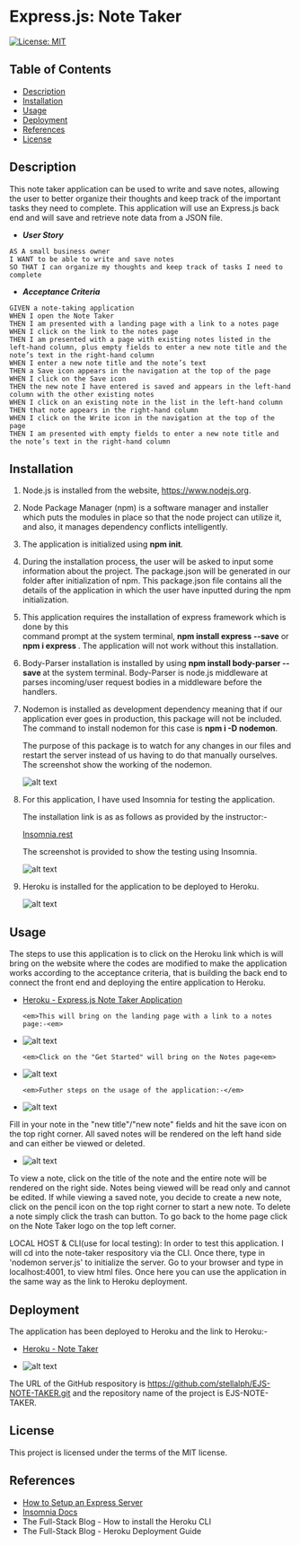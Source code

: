 # Express.js: Note Taker

[![License: MIT](https://img.shields.io/badge/License-MIT-yellow.svg)](https://opensource.org/licenses/MIT)


## Table of Contents
* [Description](#description)
* [Installation](#installation)
* [Usage](#usage)
* [Deployment](#deployment)
* [References](#references)
* [License](#license)

## Description

This note taker application can be used to write and save notes, allowing the user to better organize their thoughts and keep track of the important tasks they need to complete.  This application will use an Express.js back end and will save and retrieve note data from a JSON file. 

   * <strong><em>User Story</em></strong>
```
AS A small business owner
I WANT to be able to write and save notes
SO THAT I can organize my thoughts and keep track of tasks I need to complete
```
   * <strong><em>Acceptance Criteria</em></strong>
```
GIVEN a note-taking application
WHEN I open the Note Taker
THEN I am presented with a landing page with a link to a notes page
WHEN I click on the link to the notes page
THEN I am presented with a page with existing notes listed in the left-hand column, plus empty fields to enter a new note title and the note’s text in the right-hand column
WHEN I enter a new note title and the note’s text
THEN a Save icon appears in the navigation at the top of the page
WHEN I click on the Save icon
THEN the new note I have entered is saved and appears in the left-hand column with the other existing notes
WHEN I click on an existing note in the list in the left-hand column
THEN that note appears in the right-hand column
WHEN I click on the Write icon in the navigation at the top of the page
THEN I am presented with empty fields to enter a new note title and the note’s text in the right-hand column
```
   
## Installation

1. Node.js is installed from the website, https://www.nodejs.org. 

2. Node Package Manager (npm) is a software manager and installer which puts the modules in 
   place so that the node project can utilize it, and also, it manages dependency conflicts intelligently.

3. The application is initialized using <strong>npm init</strong>.
                 
4. During the installation process, the user will be asked to input some information about the 
   project.  The package.json will be generated in our folder after initialization of npm.  This package.json file contains all the details of the application in which the user have inputted during the npm initialization.

5. This application requires the installation of express framework which is done by this  
   command prompt at the system terminal, <strong>npm install express --save</strong> or <strong> npm i express </strong>.  The application will not work without this installation.   

6. Body-Parser installation is installed by using <strong>npm install body-parser -- save
   </strong>at the system terminal. Body-Parser is node.js middleware at parses incoming/user request bodies in a middleware before the handlers.        

7. Nodemon is installed as development dependency meaning that if our application 
   ever goes in production, this package will not be included.  The command to install nodemon for this case is <strong>npm i -D nodemon</strong>.
 
   The purpose of this package is to watch for any changes in our files and restart the server instead of us having to do that manually ourselves.  The screenshot show the working of the nodemon.
  
      ![alt text](./public/assets/img06.png)  

8. For this application, I have used Insomnia for testing the application.

   The installation link is as as follows as provided by the instructor:-

      [Insomnia.rest](https://insomnia.rest/download)
 
   The screenshot is provided to show the testing using Insomnia.

      ![alt text](./public/assets/img13.png) 

9.  Heroku is installed for the application to be deployed to Heroku. 

      ![alt text](./public/assets/img08.png)

## Usage

The steps to use this application is to click on the Heroku link which is will bring on the website where the codes are modified to make the application works according to the acceptance criteria, that is building the back end to connect the front end and deploying the entire application to Heroku.

* [Heroku - Express.js Note Taker Application](https://note-taker-app-stella.herokuapp.com/)

      <em>This will bring on the landing page with a link to a notes page:-<em>

* ![alt text](./public/assets/img14.png)

      <em>Click on the "Get Started" will bring on the Notes page<em>

* ![alt text](./public/assets/img01.png)

      <em>Futher steps on the usage of the application:-</em>

* ![alt text](./public/assets/img01.png)

Fill in your note in the "new title"/"new note" fields and hit the save icon on the top right corner. All saved notes will be rendered on the left hand side and can either be viewed or deleted. 

* ![alt text](./public/assets/img02.png)

To view a note, click on the title of the note and the entire note will be rendered on the right side. Notes being viewed will be read only and cannot be edited. If while viewing a saved note, you decide to create a new note, click on the pencil icon on the top right corner to start a new note. To delete a note simply click the trash can button. To go back to the home page click on the Note Taker logo on the top left corner.


LOCAL HOST & CLI(use for local testing): In order to test this application. I will cd into the note-taker respository via the CLI. Once there, type in 'nodemon server.js' to initialize the server. Go to your browser and type in localhost:4001, to view html files. Once here you can use the application in the same way as the link to Heroku deployment.

## Deployment

The application has been deployed to Heroku and the link to Heroku:-

 * [Heroku - Note Taker](https://note-taker-app-stella.herokuapp.com/)

 * ![alt text](./public/assets/img07.png)

The URL of the GitHub respository is https://github.com/stellalph/EJS-NOTE-TAKER.git and the repository name of the project is EJS-NOTE-TAKER.


## License
  
This project is licensed under the terms of the MIT license.

## References
* [How to Setup an Express Server](https://medium.com/@ralph1786/how-to-setup-an-express-server-5fd9cd9ae073)
* [Insomnia Docs](https://docs.insomnia.rest/insomnia/get-started)
* The Full-Stack Blog - How to install the Heroku CLI
* The Full-Stack Blog - Heroku Deployment Guide